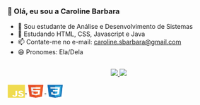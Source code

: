 ### 👋 Olá, eu sou a Caroline Barbara

- 🔭 Sou estudante de Análise e Desenvolvimento de Sistemas
- 🌱 Estudando HTML, CSS, Javascript e Java
- 📫 Contate-me no e-mail: caroline.sbarbara@gmail.com
- 😄 Pronomes: Ela/Dela

##

<div align="center">
  <a href="https://github.com/carolinebarbara">
  <img width="48%" src="https://github-readme-stats.vercel.app/api?username=carolinebarbara&show_icons=true&theme=midnight-purple&include_all_commits=true&count_private=true"/>
  <img width="48%" src="https://github-readme-stats.vercel.app/api/top-langs/?username=carolinebarbara&layout=compact&langs_count=7&theme=midnight-purple"/>
</div>
<div style="display: inline_block"><br>
  <img align="center" alt="Carol-Js" height="30" width="40" src="https://raw.githubusercontent.com/devicons/devicon/master/icons/javascript/javascript-plain.svg">
  <img align="center" alt="Carol-HTML" height="30" width="40" src="https://raw.githubusercontent.com/devicons/devicon/master/icons/html5/html5-original.svg">
  <img align="center" alt="Carol-CSS" height="30" width="40" src="https://raw.githubusercontent.com/devicons/devicon/master/icons/css3/css3-original.svg">
</div>
  
  ##
